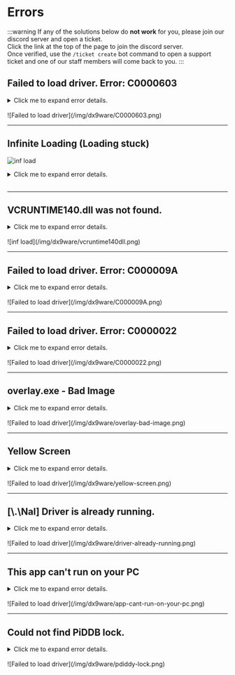 # Errors

:::warning
If any of the solutions below do **not work** for you, please join our discord server and open a ticket.<br />
Click the link at the top of the page to join the discord server.<br />
Once verified, use the `/ticket create` bot command to open a support ticket and one of our staff members will come back to you.
:::

## Failed to load driver. Error: C0000603

<details>
  <summary>Click me to expand error details. <br /> <br /> ![Failed to load driver](/img/dx9ware/C0000603.png)</summary>
  
  
  #### Issue
  Windows security is preventing the driver from being loaded. It is essential for the driver to load to ensure maximum security against ROBLOX anti-cheat.

#### Fix

Follow all the steps in the [initial setup guide](/dx9ware/initial-setup).

</details>

---

## Infinite Loading (Loading stuck)
![inf load](/img/dx9ware/infiniteload.png)

<details>
  <summary>Click me to expand error details. <br /> <br /> </summary>

#### Issue

Your ROBLOX account is not using the live/production channel.

#### Fix

Use a ROBLOX launcher such as Fishstrap and change the channel to production.

1. Uninstall ROBLOX completely
1. Download [Fishstrap](https://www.fishstrap.app/)
2. Go to Fishstrap 'Deployment' settings and configure as per the below image.
![fishstrap settings](/img/dx9ware/fishstrap-settings.png)
3. Whenever you want to play ROBLOX , open Fishstrap and launch ROBLOX through Fishstrap. This will always put you onto the production channel. There is no need to install ROBLOX again from roblox website.

:::warning
### Update 15 June 2025

The latest builds of Windows 11 23H2 break DX9WARE and you will get the infinite load problem. You can check if you are on Windows 11 23H2 by following steps here [here](https://learn.microsoft.com/en-us/windows/client-management/client-tools/windows-version-search#using-keyword-search).


If you are on 23H2 you will have to upgrade to 24H2.
Check in Windows Update if the feature update to 24H2 is available, if not you can manually install it using this tool from Microsoft:
https://www.microsoft.com/en-us/software-download/windows11

Once you are on 24H2 it should work, you may still need to do Fishstrap steps above too, to get you onto the live channel.
:::

</details>


---

## VCRUNTIME140.dll was not found.

<details>
  <summary>Click me to expand error details. <br /> <br /> ![inf load](/img/dx9ware/vcruntime140dll.png)</summary>

#### Issue

Your computer is missing Visual C++ Redistributables which is required to run DX9WARE.

#### Fix

Download and install the Visual Studio 2015, 2017, 2019 and 2022 sedistributable from the [Microsoft website](https://learn.microsoft.com/en-us/cpp/windows/latest-supported-vc-redist?view=msvc-170#visual-studio-2015-2017-2019-and-2022)

Download both X86 and X64 redistributables.

</details>

---

## Failed to load driver. Error: C000009A

<details>
  <summary>Click me to expand error details. <br /> <br /> ![Failed to load driver](/img/dx9ware/C000009A.png)</summary>

#### Issue

Another anti-cheat or low-level system is preventing the driver from loading.

#### Fix

Most commonly, we have found this error to appear when FACEIT anticheat is running.
Find & disable or uninstall FACEIT anticheat

</details>

---

## Failed to load driver. Error: C0000022

<details>
  <summary>Click me to expand error details. <br /> <br /> ![Failed to load driver](/img/dx9ware/C0000022.png)</summary>

#### Issue

Vanguard anticheat is running.

#### Fix

1. Open Command Prompt **as Administrator**
2. Run `sc stop vgk` to stop the vanguard anticheat.

</details>

---

## overlay.exe - Bad Image

<details>
  <summary>Click me to expand error details. <br /> <br /> ![Failed to load driver](/img/dx9ware/overlay-bad-image.png)</summary>

#### Issue

DX9WARE makes use of DirectX11. This is usually already installed on most gamers machines, however if something is corrupted or missing. You may experience this error.

#### Fix

Manually download & install the [DirectX Runtimes](https://www.microsoft.com/en-gb/download/details.aspx?id=35) from the Microsoft website.

</details>

---

## Yellow Screen

<details>
  <summary>Click me to expand error details. <br /> <br /> ![Failed to load driver](/img/dx9ware/yellow-screen.png)</summary>

#### Issue

You get this issue because of another service interfering in the background.

#### Fix

Go to `msconfig -> Services -> Hide all Microsoft services -> Disable all -> Apply`
After this, restart your computer & retry

:::warning
This may unexpectectly impact some of your other apps. If that happens or you notice issues, enable certain services manually. Doing this, you may also determine which service is causing the problem.
:::

</details>

---

## [\\.\Nal] Driver is already running.

<details>
  <summary>Click me to expand error details. <br /> <br /> ![Failed to load driver](/img/dx9ware/driver-already-running.png)</summary>

#### Issue

The loader has detected that the driver is already loaded & running.

#### Fix

Restart your computer, and retry.

</details>

---

## This app can't run on your PC

<details>
  <summary>Click me to expand error details. <br /> <br /> ![Failed to load driver](/img/dx9ware/app-cant-run-on-your-pc.png)</summary>

#### Issue

An antivirus is blocking access to the file.

#### Fix

Firstly, check you have added the necessary exclusions for DX9WARE. You can find these in the [initial setup guide](/dx9ware/initial-setup)
Restart your computer, and retry.

If it's still not running, you possibly have a third-party antivirus interfering.

1. Search for **Control Panel** in Windows search and click it.
   ![Control Panel](/img/controlpanel.webp)

2. Click **Uninstall a program** under programs
   ![Uninstall a program](/img/uninstall-a-program.webp)

3. Look through for any antivirus software and uninstall them.
   Some antivirus software to look out for include:

   - Malwarebytes
   - AVAST Anti-Virus
   - Norton 360
   - McAfee / WebAdvisor
   - Bitdefender
   - Kaspersky

</details>

---

## Could not find PiDDB lock.

<details>
  <summary>Click me to expand error details. <br /> <br /> ![Failed to load driver](/img/dx9ware/pdiddy-lock.png)</summary>

#### Issue

The most likely case for this is caused by `Kaspersky antivirus`

#### Fix

Uninstall Kaspersky

</details>
